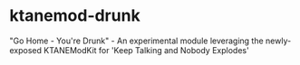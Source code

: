 # ktanemod-drunk
"Go Home - You're Drunk" - An experimental module leveraging the newly-exposed KTANEModKit for 'Keep Talking and Nobody Explodes'
